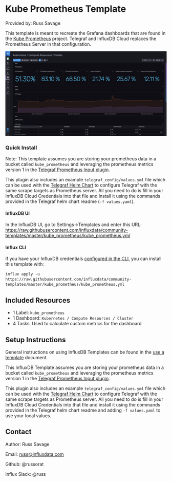 # Kube Prometheus Template

Provided by: Russ Savage

This template is meant to recreate the Grafana dashboards that are found in the [Kube Prometheus](https://github.com/prometheus-operator/kube-prometheus) project. Telegraf and InfluxDB Cloud replaces the Prometheus Server in that configuration.

![Kubernetes Compute Resources Cluster Dashboard](img/compute-resources-cluster.png)

### Quick Install

Note: This template assumes you are storing your prometheus data in a bucket called `kube_prometheus` and leveraging the prometheus metrics version 1 in the [Telegraf Prometheus Input plugin](https://github.com/influxdata/telegraf/tree/master/plugins/inputs/prometheus).

This plugin also includes an example `telegraf_config/values.yml` file which can be used with the [Telegraf Helm Chart](https://github.com/influxdata/helm-charts/tree/master/charts/telegraf) to configure Telegraf with the same scrape targets as Prometheus server. All you need to do is fill in your InfluxDB Cloud Credentials into that file and install it using the commands provided in the Telegraf helm chart readme (`-f values.yaml`).

#### InfluxDB UI

In the InfluxDB UI, go to Settings->Templates and enter this URL: https://raw.githubusercontent.com/influxdata/community-templates/master/kube_prometheus/kube_prometheus.yml

#### Influx CLI
If you have your InfluxDB credentials [configured in the CLI](https://docs.influxdata.com/influxdb/v2.0/reference/cli/influx/config/), you can install this template with:

```
influx apply -u https://raw.githubusercontent.com/influxdata/community-templates/master/kube_prometheus/kube_prometheus.yml
```

## Included Resources

  - 1 Label: `kube_prometheus`
  - 1 Dashboard: `Kubernetes / Compute Resources / Cluster`
  - 4 Tasks: Used to calculate custom metrics for the dashboard

## Setup Instructions

General instructions on using InfluxDB Templates can be found in the [use a template](../docs/use_a_template.md) document.

This InfluxDB Template assumes you are storing your prometheus data in a bucket called `kube_prometheus` and leveraging the prometheus metrics version 1 in the [Telegraf Prometheus Input plugin](https://github.com/influxdata/telegraf/tree/master/plugins/inputs/prometheus).

This plugin also includes an example `telegraf_config/values.yml` file which can be used with the [Telegraf Helm Chart](https://github.com/influxdata/helm-charts/tree/master/charts/telegraf) to configure Telegraf with the same scrape targets as Prometheus server. All you need to do is fill in your InfluxDB Cloud Credentials into that file and install it using the commands provided in the Telegraf helm chart readme and adding `-f values.yaml` to use your local values.

## Contact

Author: Russ Savage

Email: russ@influxdata.com

Github: @russorat

Influx Slack: @russ